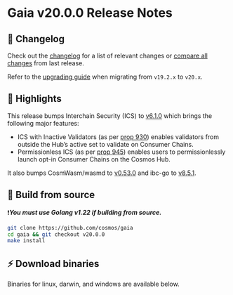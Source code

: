 # Gaia v20.0.0 Release Notes 

## 📝 Changelog

Check out the [changelog](https://github.com/cosmos/gaia/blob/v20.0.0/CHANGELOG.md) for a list of relevant changes or [compare all changes](https://github.com/cosmos/gaia/compare/v19.2.0...v20.0.0) from last release.

<!-- Add the following line for major releases -->
Refer to the [upgrading guide](https://github.com/cosmos/gaia/blob/release/v20.x/UPGRADING.md) when migrating from `v19.2.x` to `v20.x`.

## 🚀 Highlights

<!-- Add any highlights of this release -->

This release bumps Interchain Security (ICS) to [v6.1.0](https://github.com/cosmos/interchain-security/releases/tag/v6.1.0) which brings the following major features:

- ICS with Inactive Validators (as per [prop 930](https://www.mintscan.io/cosmos/proposals/930)) enables validators from outside the Hub’s active set to validate on Consumer Chains.
- Permissionless ICS (as per [prop 945](https://www.mintscan.io/cosmos/proposals/945)) enables users to permissionlessly launch opt-in Consumer Chains on the Cosmos Hub.

It also bumps CosmWasm/wasmd to [v0.53.0](https://github.com/CosmWasm/wasmd/releases/tag/v0.53.0) and ibc-go to [v8.5.1](https://github.com/cosmos/ibc-go/releases/tag/v8.5.1).

## 🔨 Build from source

❗***You must use Golang v1.22 if building from source.***

```bash
git clone https://github.com/cosmos/gaia
cd gaia && git checkout v20.0.0
make install
```

## ⚡️ Download binaries

Binaries for linux, darwin, and windows are available below.